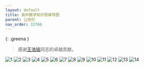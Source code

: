 ```yaml
---
layout: default
title: 高中数学知识思维导图
parent: 公告栏
nav_order: 32766
---
```


{: .greena }
> 感谢[王浩铭](study-together-docs/docs/user-list/4.html)同志的卓越贡献。

![1](https://ghproxy.com/https://raw.githubusercontent.com/liubanlaobanzhang/study-together-docs/main/assets/高中数学知识思维导图/1.jpg)
![2](https://ghproxy.com/https://raw.githubusercontent.com/liubanlaobanzhang/study-together-docs/main/assets/高中数学知识思维导图/2.jpg)
![3](https://ghproxy.com/https://raw.githubusercontent.com/liubanlaobanzhang/study-together-docs/main/assets/高中数学知识思维导图/3.jpg)
![4](https://ghproxy.com/https://raw.githubusercontent.com/liubanlaobanzhang/study-together-docs/main/assets/高中数学知识思维导图/4.jpg)
![5](https://ghproxy.com/https://raw.githubusercontent.com/liubanlaobanzhang/study-together-docs/main/assets/高中数学知识思维导图/5.jpg)
![6](https://ghproxy.com/https://raw.githubusercontent.com/liubanlaobanzhang/study-together-docs/main/assets/高中数学知识思维导图/6.jpg)
![7](https://ghproxy.com/https://raw.githubusercontent.com/liubanlaobanzhang/study-together-docs/main/assets/高中数学知识思维导图/7.jpg)
![8](https://ghproxy.com/https://raw.githubusercontent.com/liubanlaobanzhang/study-together-docs/main/assets/高中数学知识思维导图/8.jpg)
![9](https://ghproxy.com/https://raw.githubusercontent.com/liubanlaobanzhang/study-together-docs/main/assets/高中数学知识思维导图/9.jpg)
![10](https://ghproxy.com/https://raw.githubusercontent.com/liubanlaobanzhang/study-together-docs/main/assets/高中数学知识思维导图/10.jpg)
![11](https://ghproxy.com/https://raw.githubusercontent.com/liubanlaobanzhang/study-together-docs/main/assets/高中数学知识思维导图/11.jpg)
![12](https://ghproxy.com/https://raw.githubusercontent.com/liubanlaobanzhang/study-together-docs/main/assets/高中数学知识思维导图/12.jpg)
![13](https://ghproxy.com/https://raw.githubusercontent.com/liubanlaobanzhang/study-together-docs/main/assets/高中数学知识思维导图/13.jpg)
![14](https://ghproxy.com/https://raw.githubusercontent.com/liubanlaobanzhang/study-together-docs/main/assets/高中数学知识思维导图/14.jpg)
